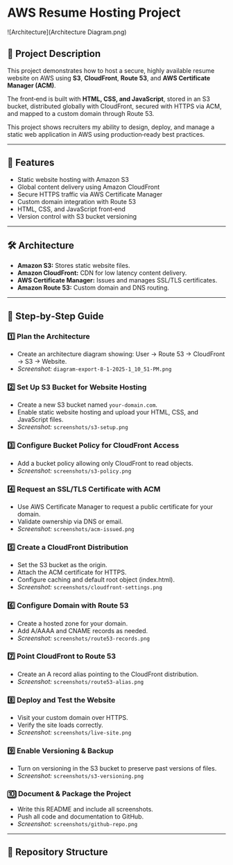 # AWS Resume Hosting Project

![Architecture](Architecture Diagram.png)

## 📌 Project Description
This project demonstrates how to host a secure, highly available resume website on AWS using **S3**, **CloudFront**, **Route 53**, and **AWS Certificate Manager (ACM)**.  

The front‑end is built with **HTML, CSS, and JavaScript**, stored in an S3 bucket, distributed globally with CloudFront, secured with HTTPS via ACM, and mapped to a custom domain through Route 53.  

This project shows recruiters my ability to design, deploy, and manage a static web application in AWS using production‑ready best practices.

---

## 🚀 Features
- Static website hosting with Amazon S3  
- Global content delivery using Amazon CloudFront  
- Secure HTTPS traffic via AWS Certificate Manager  
- Custom domain integration with Route 53  
- HTML, CSS, and JavaScript front‑end  
- Version control with S3 bucket versioning  

---

## 🛠️ Architecture
- **Amazon S3:** Stores static website files.  
- **Amazon CloudFront:** CDN for low latency content delivery.  
- **AWS Certificate Manager:** Issues and manages SSL/TLS certificates.  
- **Amazon Route 53:** Custom domain and DNS routing.  

---

## 📖 Step‑by‑Step Guide

### 1️⃣ Plan the Architecture
- Create an architecture diagram showing: User → Route 53 → CloudFront → S3 → Website.  
- *Screenshot:* `diagram-export-8-1-2025-1_10_51-PM.png`

### 2️⃣ Set Up S3 Bucket for Website Hosting
- Create a new S3 bucket named `your-domain.com`.
- Enable static website hosting and upload your HTML, CSS, and JavaScript files.  
- *Screenshot:* `screenshots/s3-setup.png`

### 3️⃣ Configure Bucket Policy for CloudFront Access
- Add a bucket policy allowing only CloudFront to read objects.  
- *Screenshot:* `screenshots/s3-policy.png`

### 4️⃣ Request an SSL/TLS Certificate with ACM
- Use AWS Certificate Manager to request a public certificate for your domain.  
- Validate ownership via DNS or email.  
- *Screenshot:* `screenshots/acm-issued.png`

### 5️⃣ Create a CloudFront Distribution
- Set the S3 bucket as the origin.
- Attach the ACM certificate for HTTPS.
- Configure caching and default root object (index.html).  
- *Screenshot:* `screenshots/cloudfront-settings.png`

### 6️⃣ Configure Domain with Route 53
- Create a hosted zone for your domain.
- Add A/AAAA and CNAME records as needed.  
- *Screenshot:* `screenshots/route53-records.png`

### 7️⃣ Point CloudFront to Route 53
- Create an A record alias pointing to the CloudFront distribution.  
- *Screenshot:* `screenshots/route53-alias.png`

### 8️⃣ Deploy and Test the Website
- Visit your custom domain over HTTPS.
- Verify the site loads correctly.  
- *Screenshot:* `screenshots/live-site.png`

### 9️⃣ Enable Versioning & Backup
- Turn on versioning in the S3 bucket to preserve past versions of files.  
- *Screenshot:* `screenshots/s3-versioning.png`

### 🔟 Document & Package the Project
- Write this README and include all screenshots.
- Push all code and documentation to GitHub.  
- *Screenshot:* `screenshots/github-repo.png`

---

## 📂 Repository Structure
